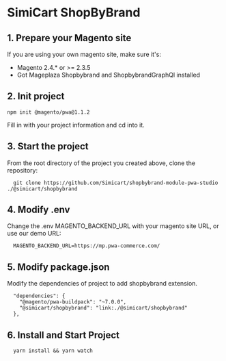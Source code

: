 # SimiCart ShopByBrand

## 1. Prepare your Magento site
If you are using your own magento site, make sure it's:
- Magento 2.4.* or >= 2.3.5
- Got Mageplaza Shopbybrand and ShopbybrandGraphQl installed

## 2. Init project
```
npm init @magento/pwa@1.1.2
```

Fill in with your project information and cd into it.

## 3. Start the project

From the root directory of the project you created above, clone the repository:

```
  git clone https://github.com/Simicart/shopbybrand-module-pwa-studio ./@simicart/shopbybrand
```

## 4. Modify .env

Change the .env MAGENTO_BACKEND_URL with your magento site URL, or use our demo URL:

```
  MAGENTO_BACKEND_URL=https://mp.pwa-commerce.com/
```
## 5. Modify package.json

Modify the dependencies of project to add shopbybrand extension.

```
  "dependencies": {
    "@magento/pwa-buildpack": "~7.0.0",
    "@simicart/shopbybrand": "link:./@simicart/shopbybrand"
  },
```

## 6. Install and Start Project

```
  yarn install && yarn watch
```
